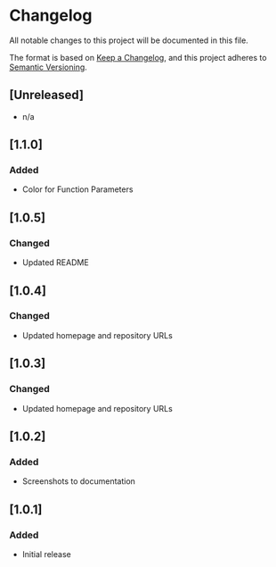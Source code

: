 # Changelog

All notable changes to this project will be documented in this file.

The format is based on [Keep a Changelog](https://keepachangelog.com/en/1.0.0/),
and this project adheres to [Semantic Versioning](https://semver.org/spec/v2.0.0.html).

## [Unreleased]

- n/a

## [1.1.0]

### Added

- Color for Function Parameters

## [1.0.5]

### Changed

- Updated README

## [1.0.4]

### Changed

- Updated homepage and repository URLs

## [1.0.3]

### Changed

- Updated homepage and repository URLs

## [1.0.2]

### Added

- Screenshots to documentation

## [1.0.1]

### Added

- Initial release
